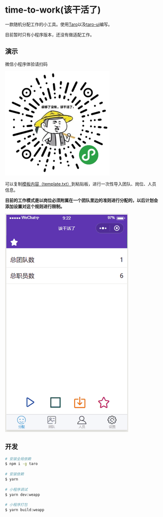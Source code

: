 # time-to-work(该干活了)

一款随机分配工作的小工具。使用[Taro](https://taro.aotu.io)以及[taro-ui](http://taro-ui.aotu.io)编写。

目前暂时只有小程序版本，还没有做适配工作。

## 演示

微信小程序体验请扫码

![qr_code](./weapp-qr.jpg)

可以复制[模板内容（template.txt）](./template.txt)到粘贴板，进行一次性导入团队、岗位、人员信息。

**目前的工作模式是以岗位必须附属在一个团队里边的准则进行分配的，以后计划会添加设置对这个规则进行限制。**

![demo](./demo.gif)

## 开发

```sh
# 安装全局依赖
$ npm i -g taro

# 安装依赖
$ yarn

# 小程序调试
$ yarn dev:weapp

# 小程序打包
$ yarn build:weapp
```